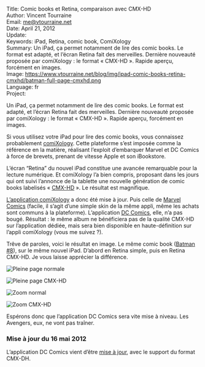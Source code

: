 Title:    Comic books et Retina, comparaison avec CMX-HD  
Author:   Vincent Tourraine  
Email:    me@vtourraine.net  
Date:     April 21, 2012  
Update:   
Keywords: iPad, Retina, comic book, ComiXology  
Summary:  Un iPad, ça permet notamment de lire des comic books. Le format est adapté, et l’écran Retina fait des merveilles. Dernière nouveauté proposée par comiXology : le format « CMX-HD ». Rapide aperçu, forcément en images.  
Image:    https://www.vtourraine.net/blog/img/ipad-comic-books-retina-cmxhd/batman-full-page-cmxhd.png  
Language: fr  
Project:  

Un iPad, ça permet notamment de lire des comic books. Le format est adapté, et l’écran Retina fait des merveilles. Dernière nouveauté proposée par comiXology : le format « CMX-HD ». Rapide aperçu, forcément en images.

Si vous utilisez votre iPad pour lire des comic books, vous connaissez probablement [comiXology](http://www.comixology.com/). Cette plateforme s’est imposée comme la référence en la matière, réalisant l’exploit d’embarquer Marvel et DC Comics à force de brevets, prenant de vitesse Apple et son iBookstore.

L’écran “Retina” du nouvel iPad constitue une avancée remarquable pour la lecture numérique. Et comiXology l’a bien compris, proposant dans les jours qui ont suivi l’annonce de la tablette une nouvelle génération de comic books labelisés « [CMX-HD](http://blog.comixology.com/2012/03/20/hd-comics-to-share-with-comics-3-1-update/) ». Le résultat est magnifique.

[L’application comiXology](http://itunes.apple.com/app/comics/id303491945?mt=8) a donc été mise à jour. Puis celle de [Marvel Comics](http://itunes.apple.com/app/marvel-comics/id350027738?mt=8) (facile, il s’agit d’une simple skin de la même appli, même les achats sont communs à la plateforme). L’application [DC Comics](http://itunes.apple.com/app/dc-comics/id378080432?mt=8), elle, n’a pas bougé. Résultat : le même album ne bénéficiera pas de la qualité CMX-HD sur l’application dédiée, mais sera bien disponible en haute-définition sur l’appli comiXology (vous me suivez ?).

Trêve de paroles, voici le résultat en image. Le même comic book ([Batman #8](http://www.comixology.com/Batman-2011-8/digital-comic/FEB120186)), sur le même nouvel iPad. D’abord en Retina simple, puis en Retina CMX-HD. Je vous laisse apprécier la différence.

![Pleine page normale][Full normal]

![Pleine page CMX-HD][Full CMXHD]

![Zoom normal][Zoom normal]

![Zoom CMX-HD][Zoom CMXHD]

Espérons donc que l’application DC Comics sera vite mise à niveau. Les Avengers, eux, ne vont pas traîner.


### Mise à jour du 16 mai 2012

L’application DC Comics vient d’être [mise à jour](http://www.dccomics.com/blog/2012/05/15/dc-comics-ios-app-now-features-retina-display), avec le support du format CMX-DH.

[Full normal]: /blog/img/ipad-comic-books-retina-cmxhd/batman-full-page-normal.png
[Full CMXHD]:  /blog/img/ipad-comic-books-retina-cmxhd/batman-full-page-cmxhd.png
[Zoom normal]: /blog/img/ipad-comic-books-retina-cmxhd/batman-zoom-normal.png
[Zoom CMXHD]:  /blog/img/ipad-comic-books-retina-cmxhd/batman-zoom-cmxhd.png
